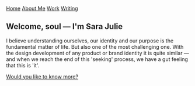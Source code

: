 [Home](index.md) [About Me](./about.md) [Work](../work/index.md) [Writing](../writing/index.md)

## Welcome, soul — I'm Sara Julie
I believe understanding ourselves, our identity and our purpose is the fundamental matter of life. But also one of the most challenging one. With the design development of any product or brand identity it is quite similar — and when we reach the end of this 'seeking' process, we have a gut feeling that this is 'it'.

[Would you like to know more?](./about.md)
